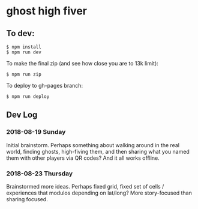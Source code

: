 ghost high fiver
================


To dev:
-------

```
$ npm install
$ npm run dev
```

To make the final zip (and see how close you are to 13k limit):

```
$ npm run zip
```

To deploy to gh-pages branch:

```
$ npm run deploy
```


Dev Log
-------

### 2018-08-19 Sunday

Initial brainstorm. Perhaps something about walking around in the real world, finding ghosts, high-fiving them, and then sharing what you named them with other players via QR codes? And it all works offline.

### 2018-08-23 Thursday

Brainstormed more ideas. Perhaps fixed grid, fixed set of cells / experiences that modulos depending on lat/long? More story-focused than sharing focused.
